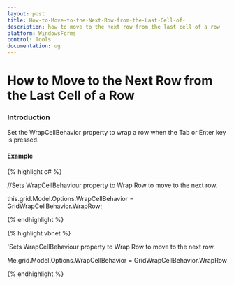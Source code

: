 ```yaml
---
layout: post
title: How-to-Move-to-the-Next-Row-from-the-Last-Cell-of-
description: how to move to the next row from the last cell of a row
platform: WindowsForms
control: Tools
documentation: ug
---
```


# How to Move to the Next Row from the Last Cell of a Row

### Introduction

Set the WrapCellBehavior property to wrap a row when the Tab or Enter key is pressed.

#### Example

{% highlight c# %}



//Sets WrapCellBehaviour property to Wrap Row to move to the next row.

this.grid.Model.Options.WrapCellBehavior = GridWrapCellBehavior.WrapRow; 


{% endhighlight %}

{% highlight vbnet %}



'Sets WrapCellBehaviour property to Wrap Row to move to the next row.

Me.grid.Model.Options.WrapCellBehavior = GridWrapCellBehavior.WrapRow


{% endhighlight %}

